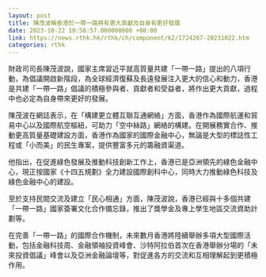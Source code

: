 ```yaml
---
layout: post
title: 陳茂波稱香港於一帶一路將有更大貢獻及自身有更好發展
date: 2023-10-22 10:58:57.000000000 +08:00
link: https://news.rthk.hk/rthk/ch/component/k2/1724267-20231022.htm
categories: rthk
---
```


財政司司長陳茂波說，國家主席習近平就高質量共建「一帶一路」提出的八項行動，為倡議開啟新階段，為全球經濟復蘇及長遠發展注入更大的信心和動力，香港是共建「一帶一路」倡議的積極參與者、貢獻者和受益者，將作出更大貢獻，過程中也必定為自身帶來更好的發展。

陳茂波在網誌表示，在「構建更立體互聯互通網絡」方面，香港作為國際航運和貿易中心以及國際航空樞紐，可助力「空中絲路」網絡的構建。在開展務實合作、推動更高質量基礎建設方面，香港作為國家的國際金融中心，無論是大型的標誌性工程或「小而美」的民生專案，提供豐富多元的籌融資渠道。

他指出，在促進綠色發展及推動科技創新工作上，香港已是亞洲領先的綠色金融中心，現正按國家《十四五規劃》全力建設國際創科中心，同時大力推動綠色科技及綠色金融中心的建設。

至於支持民間交流及建立「民心相通」方面，陳茂波說，香港已經與十多個共建「一帶一路」國家簽署文化合作備忘錄，推出了獎學金及專上學生地區交流資助計劃等。

在完善「一帶一路」的國際合作機制，未來數月香港將陸續舉辦多項大型國際活動，包括金融科技周、金融領袖投資峰會、沙特阿拉伯首次在香港舉辦分場的「未來投資倡議」峰會以及亞洲金融論壇等，對促進各方的交流和互相理解起到更積極作用。
